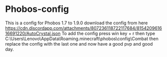 # Phobos-config
This is a config for Phobos 1.7 to 1.9.0 
download the config from here https://cdn.discordapp.com/attachments/807236118722117684/815420961616691220/AutoCrystal.json
To add the config 
press win key + r
then type C:\Users\Lenovo\AppData\Roaming\.minecraft\phobos\config\Combat
then replace the config with the last one
and now have a good pvp and good day.

